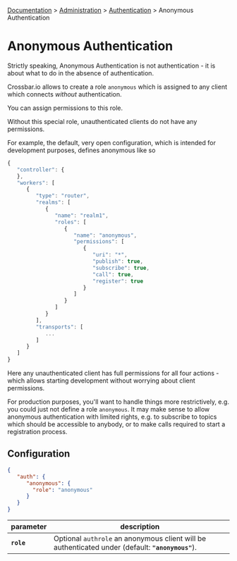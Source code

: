 [Documentation](.) > [Administration](Administration) > [Authentication](Authentication) > Anonymous Authentication

# Anonymous Authentication

Strictly speaking, Anonymous Authentication is not authentication - it is about what to do in the absence of authentication.

Crossbar.io allows to create a role `anonymous` which is assigned to any client which connects *without* authentication.

You can assign permissions to this role.

Without this special role, unauthenticated clients do not have any permissions.

For example, the default, very open configuration, which is intended for development purposes, defines anonymous like so

```javascript
{
   "controller": {
   },
   "workers": [
      {
         "type": "router",
         "realms": [
            {
               "name": "realm1",
               "roles": [
                  {
                     "name": "anonymous",
                     "permissions": [
                        {
                           "uri": "*",
                           "publish": true,
                           "subscribe": true,
                           "call": true,
                           "register": true
                        }
                     ]
                  }
               ]
            }
         ],
         "transports": [
            ...
         ]
      }
   ]
}
```

Here any unauthenticated client has full permissions for all four actions - which allows starting development without worrying about client permissions.

For production purposes, you'll want to handle things more restrictively, e.g. you could just not define a role `anonymous`. It may make sense to allow anonymous authentication with limited rights, e.g. to subscribe to topics which should be accessible to anybody, or to make calls required to start a registration process.

## Configuration

```json
{
   "auth": {
      "anonymous": {
        "role": "anonymous"
      }
   }
}
```

parameter | description
---|---
**`role`** | Optional `authrole` an anonymous client will be authenticated under (default: **`"anonymous"`**).
